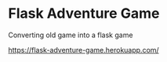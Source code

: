 # Flask Adventure Game

Converting old game into a flask game

https://flask-adventure-game.herokuapp.com/
